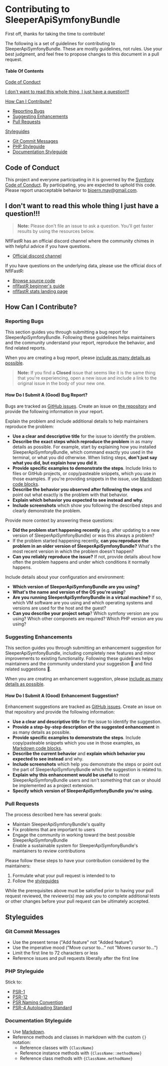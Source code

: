 # Contributing to SleeperApiSymfonyBundle

First off, thanks for taking the time to contribute!

The following is a set of guidelines for contributing to SleeperApiSymfonyBundle. These are mostly guidelines, not rules. Use your best judgment, and feel free to propose changes to this document in a pull request.

#### Table Of Contents

[Code of Conduct](#code-of-conduct)

[I don't want to read this whole thing, I just have a question!!!](#i-dont-want-to-read-this-whole-thing-i-just-have-a-question)

[How Can I Contribute?](#how-can-i-contribute)
* [Reporting Bugs](#reporting-bugs)
* [Suggesting Enhancements](#suggesting-enhancements)
* [Pull Requests](#pull-requests)

[Styleguides](#styleguides)
* [Git Commit Messages](#git-commit-messages)
* [PHP Styleguide](#php-styleguide)
* [Documentation Styleguide](#documentation-styleguide)

## Code of Conduct

This project and everyone participating in it is governed by the [Symfony Code of Conduct](https://symfony.com/doc/current/contributing/code_of_conduct/code_of_conduct.html). By participating, you are expected to uphold this code. Please report unacceptable behavior to [bjoern.may@gmail.com](mailto:bjoern.may@gmail.com).

## I don't want to read this whole thing I just have a question!!!

> **Note:** Please don't file an issue to ask a question. You'll get faster results by using the resources below.

NflFastR has an official discord channel where the community chimes in with helpful advice if you have questions.

* [Official discord channel](https://discord.gg/5Er2FBnnQa)

If you have questions on the underlying data, please use the official docs of NflFastR:

* [Browse source code](https://github.com/mrcaseb/nflfastR/)
* [nflfastR beginner's guide](https://www.nflfastr.com/articles/beginners_guide.html)
* [nflfastR stats landing page](https://rbsdm.com/stats/)

## How Can I Contribute?

### Reporting Bugs

This section guides you through submitting a bug report for SleeperApiSymfonyBundle. Following these guidelines helps maintainers and the community understand your report, reproduce the behavior, and find related reports.

When you are creating a bug report, please [include as many details as possible](#how-do-i-submit-a-good-bug-report).

> **Note:** If you find a **Closed** issue that seems like it is the same thing that you're experiencing, open a new issue and include a link to the original issue in the body of your new one.

#### How Do I Submit A (Good) Bug Report?

Bugs are tracked as [GitHub issues](https://guides.github.com/features/issues/). Create an issue on [the repository](https://github.com/HansPeterOrding/nflfastr-symfony-bundle) and provide the following information in your report.

Explain the problem and include additional details to help maintainers reproduce the problem:

* **Use a clear and descriptive title** for the issue to identify the problem.
* **Describe the exact steps which reproduce the problem** in as many details as possible. For example, start by explaining how you installed SleeperApiSymfonyBundle, which command exactly you used in the terminal, or what you did otherwise. When listing steps, **don't just say what you did, but explain how you did it**.
* **Provide specific examples to demonstrate the steps**. Include links to files or GitHub projects, or copy/pasteable snippets, which you use in those examples. If you're providing snippets in the issue, use [Markdown code blocks](https://help.github.com/articles/markdown-basics/#multiple-lines).
* **Describe the behavior you observed after following the steps** and point out what exactly is the problem with that behavior.
* **Explain which behavior you expected to see instead and why.**
* **Include screenshots** which show you following the described steps and clearly demonstrate the problem.

Provide more context by answering these questions:

* **Did the problem start happening recently** (e.g. after updating to a new version of SleeperApiSymfonyBundle) or was this always a problem?
* If the problem started happening recently, **can you reproduce the problem in an older version of SleeperApiSymfonyBundle?** What's the most recent version in which the problem doesn't happen?
* **Can you reliably reproduce the issue?** If not, provide details about how often the problem happens and under which conditions it normally happens.

Include details about your configuration and environment:

* **Which version of SleeperApiSymfonyBundle are you using?**
* **What's the name and version of the OS you're using**?
* **Are you running SleeperApiSymfonyBundle in a virtual machine?** If so, which VM software are you using and which operating systems and versions are used for the host and the guest?
* **Can you describe your project setup**? Which symfony version are you using? Which other componets are required? Which PHP version are you using?

### Suggesting Enhancements

This section guides you through submitting an enhancement suggestion for SleeperApiSymfonyBundle, including completely new features and minor improvements to existing functionality. Following these guidelines helps maintainers and the community understand your suggestion :pencil: and find related suggestions :mag_right:.

When you are creating an enhancement suggestion, please [include as many details as possible](#how-do-i-submit-a-good-enhancement-suggestion).

#### How Do I Submit A (Good) Enhancement Suggestion?

Enhancement suggestions are tracked as [GitHub issues](https://guides.github.com/features/issues/). Create an issue on that repository and provide the following information:

* **Use a clear and descriptive title** for the issue to identify the suggestion.
* **Provide a step-by-step description of the suggested enhancement** in as many details as possible.
* **Provide specific examples to demonstrate the steps**. Include copy/pasteable snippets which you use in those examples, as [Markdown code blocks](https://help.github.com/articles/markdown-basics/#multiple-lines).
* **Describe the current behavior** and **explain which behavior you expected to see instead** and why.
* **Include screenshots** which help you demonstrate the steps or point out the part of SleeperApiSymfonyBundle which the suggestion is related to.
* **Explain why this enhancement would be useful** to most SleeperApiSymfonyBundle users and isn't something that can or should be implemented as a project extension.
* **Specify which version of SleeperApiSymfonyBundle you're using.**

### Pull Requests

The process described here has several goals:

- Maintain SleeperApiSymfonyBundle's quality
- Fix problems that are important to users
- Engage the community in working toward the best possible SleeperApiSymfonyBundle
- Enable a sustainable system for SleeperApiSymfonyBundle's maintainers to review contributions

Please follow these steps to have your contribution considered by the maintainers:

1. Formulate what your pull request is intended to to
2. Follow the [styleguides](#styleguides)

While the prerequisites above must be satisfied prior to having your pull request reviewed, the reviewer(s) may ask you to complete additional tests or other changes before your pull request can be ultimately accepted.

## Styleguides

### Git Commit Messages

* Use the present tense ("Add feature" not "Added feature")
* Use the imperative mood ("Move cursor to..." not "Moves cursor to...")
* Limit the first line to 72 characters or less
* Reference issues and pull requests liberally after the first line

### PHP Styleguide

Stick to:
* [PSR-1](https://www.php-fig.org/psr/psr-1/)
* [PSR-12](https://www.php-fig.org/psr/psr-12/)
* [PSR Naming Convention](https://www.php-fig.org/bylaws/psr-naming-conventions/)
* [PSR-4 Autoloading Standard](https://www.php-fig.org/psr/psr-4/)

### Documentation Styleguide

* Use [Markdown](https://daringfireball.net/projects/markdown).
* Reference methods and classes in markdown with the custom `{}` notation:
    * Reference classes with `{ClassName}`
    * Reference instance methods with `{ClassName::methodName}`
    * Reference class methods with `{ClassName.methodName}`
